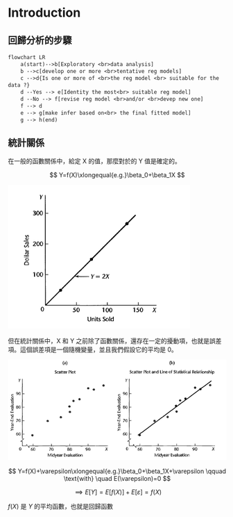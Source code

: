 # Introduction

## 回歸分析的步驟

```mermaid
flowchart LR
    a(start)-->b[Exploratory <br>data analysis] 
    b -->c[develop one or more <br>tentative reg models]
    c -->d{Is one or more of <br>the reg model <br> suitable for the data ?}
    d --Yes --> e[Identity the most<br> suitable reg model]
    d --No --> f[revise reg model <br>and/or <br>devep new one]
    f --> d
    e --> g[make infer based on<br> the final fitted model]
    g --> h(end)
```

## 統計關係

在一般的函數關係中，給定 X 的值，那麼對於的 Y 值是確定的。

$$
Y=f(X)\xlongequal{e.g.}\beta_0+\beta_1X
$$

![alt text](img/0-1.png)

但在統計關係中，X 和 Y 之前除了函數關係，還存在一定的擾動項，也就是誤差項。這個誤差項是一個隨機變量，並且我們假設它的平均是 0。

![alt text](img/0-2.png)

$$
Y=f(X)+\varepsilon\xlongequal{e.g.}\beta_0+\beta_1X+\varepsilon \qquad \text{with} \quad E(\varepsilon)=0
$$

$$
\implies E[Y] = E[f(X)] + E[\varepsilon] = f(X)
$$

$f(X)$ 是 $Y$ 的平均函數，也就是回歸函數
